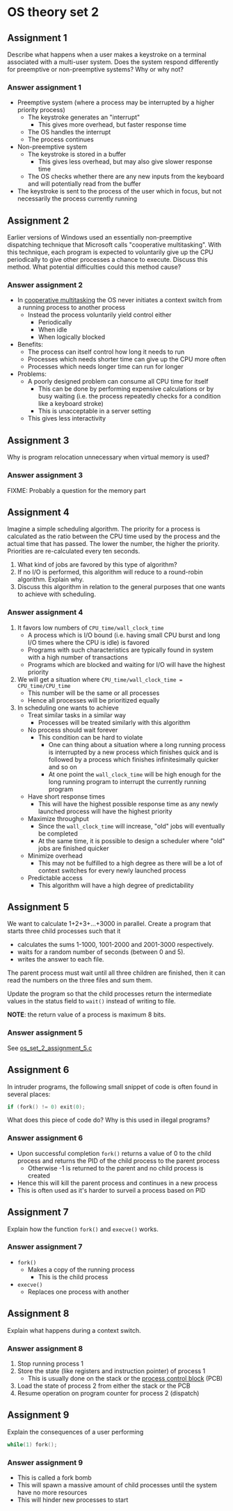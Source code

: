 # OS theory set 2

## Assignment 1

Describe what happens when a user makes a keystroke on a terminal associated
with a multi-user system.
Does the system respond differently for preemptive or non-preemptive systems?
Why or why not?

### Answer assignment 1

- Preemptive system (where a process may be interrupted by a higher priority
  process)
   - The keystroke generates an "interrupt"
      - This gives more overhead, but faster response time
   - The OS handles the interrupt
   - The process continues
- Non-preemptive system
   - The keystroke is stored in a buffer
      - This gives less overhead, but may also give slower response time
   - The OS checks whether there are any new inputs from the keyboard and will
     potentially read from the buffer
- The keystroke is sent to the process of the user which in focus, but not
  necessarily the process currently running

## Assignment 2

Earlier versions of Windows used an essentially non-preemptive dispatching
technique that Microsoft calls "cooperative multitasking". With this technique,
each program is expected to voluntarily give up the CPU periodically to give
other processes a chance to execute.
Discuss this method.
What potential difficulties could this method cause?

### Answer assignment 2

- In [cooperative multitasking](https://en.wikipedia.org/wiki/Cooperative_multitasking)
  the OS never initiates a context switch from a running process to another
  process
   - Instead the process voluntarily yield control either
      - Periodically
      - When idle
      - When logically blocked
- Benefits:
   - The process can itself control how long it needs to run
   - Processes which needs shorter time can give up the CPU more often
   - Processes which needs longer time can run for longer
- Problems:
   - A poorly designed problem can consume all CPU time for itself
      - This can be done by performing expensive calculations or by busy waiting
        (i.e. the process repeatedly checks for a condition like a keyboard
        stroke)
      - This is unacceptable in a server setting
   - This gives less interactivity

## Assignment 3

Why is program relocation unnecessary when virtual memory is used?

### Answer assignment 3

FIXME: Probably a question for the memory part

## Assignment 4

Imagine a simple scheduling algorithm.
The priority for a process is calculated as the ratio between the CPU time used
by the process and the actual time that has passed.
The lower the number, the higher the priority.
Priorities are re-calculated every ten seconds.

1. What kind of jobs are favored by this type of algorithm?
1. If no I/O is performed, this algorithm will reduce to a round-robin
  algorithm. Explain why.
1. Discuss this algorithm in relation to the general purposes that one wants to
  achieve with scheduling.

### Answer assignment 4

1. It favors low numbers of `CPU_time/wall_clock_time`
   - A process which is I/O bound (i.e. having small CPU burst and long I/O
     times where the CPU is idle) is favored
   - Programs with such characteristics are typically found in system with a
     high number of transactions
   - Programs which are blocked and waiting for I/O will have the highest
     priority
1. We will get a situation where `CPU_time/wall_clock_time = CPU_time/CPU_time`
   - This number will be the same or all processes
   - Hence all processes will be prioritized equally
1. In scheduling one wants to achieve
   - Treat similar tasks in a similar way
      - Processes will be treated similarly with this algorithm
   - No process should wait forever
      - This condition can be hard to violate
         - One can thing about a situation where a long running process is
           interrupted by a new process which finishes quick and is followed by a
           process which finishes infinitesimally quicker and so on
         - At one point the `wall_clock_time` will be high enough for the long
           running program to interrupt the currently running program
   - Have short response times
      - This will have the highest possible response time as any newly launched
        process will have the highest priority
   - Maximize throughput
      - Since the `wall_clock_time` will increase, "old" jobs will eventually be
        completed
      - At the same time, it is possible to design a scheduler where "old" jobs
        are finished quicker
   - Minimize overhead
      - This may not be fulfilled to a high degree as there will be a lot of
        context switches for every newly launched process
   - Predictable access
      - This algorithm will have a high degree of predictability

## Assignment 5

We want to calculate 1+2+3+...+3000 in parallel.
Create a program that starts three child processes such that it

- calculates the sums 1-1000, 1001-2000 and 2001-3000 respectively.
- waits for a random number of seconds (between 0 and 5).
- writes the answer to each file.

The parent process must wait until all three children are finished, then it can
read the numbers on the three files and sum them.

Update the program so that the child processes return the intermediate values in
the status field to `wait()` instead of writing to file.

**NOTE**: the return value of a process is maximum 8 bits.

### Answer assignment 5

See [os_set_2_assignment_5.c](./os_set_2_assignment_5.c)

## Assignment 6

In intruder programs, the following small snippet of code is often found in
several places:

```c
if (fork() != 0) exit(0);
```

What does this piece of code do?
Why is this used in illegal programs?

### Answer assignment 6

- Upon successful completion `fork()` returns a value of 0 to the child process
  and returns the PID of the child process to the parent process
   - Otherwise -1 is returned to the parent and no child process is created
- Hence this will kill the parent process and continues in a new process
- This is often used as it's harder to surveil a process based on PID

## Assignment 7

Explain how the function `fork()` and `execve()` works.

### Answer assignment 7

- `fork()`
   - Makes a copy of the running process
      - This is the child process
- `execve()`
   - Replaces one process with another

## Assignment 8

Explain what happens during a context switch.

### Answer assignment 8

1. Stop running process 1
1. Store the state (like registers and instruction pointer) of process 1
   - This is usually done on the stack or the
   [process control block](https://en.wikipedia.org/wiki/Process_control_block)
   (PCB)
1. Load the state of process 2 from either the stack or the PCB
1. Resume operation on program counter for process 2 (dispatch)

## Assignment 9

Explain the consequences of a user performing

```c
while(1) fork();
```

### Answer assignment 9

- This is called a fork bomb
- This will spawn a massive amount of child processes until the system have no
  more resources
- This will hinder new processes to start
